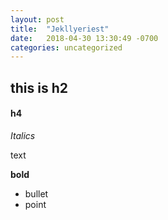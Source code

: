 ```yaml
---
layout: post
title:  "Jekllyeriest"
date:   2018-04-30 13:30:49 -0700
categories: uncategorized
---
```

## this is h2
#### h4
*Italics* 

text 

**bold**
- bullet
- point
